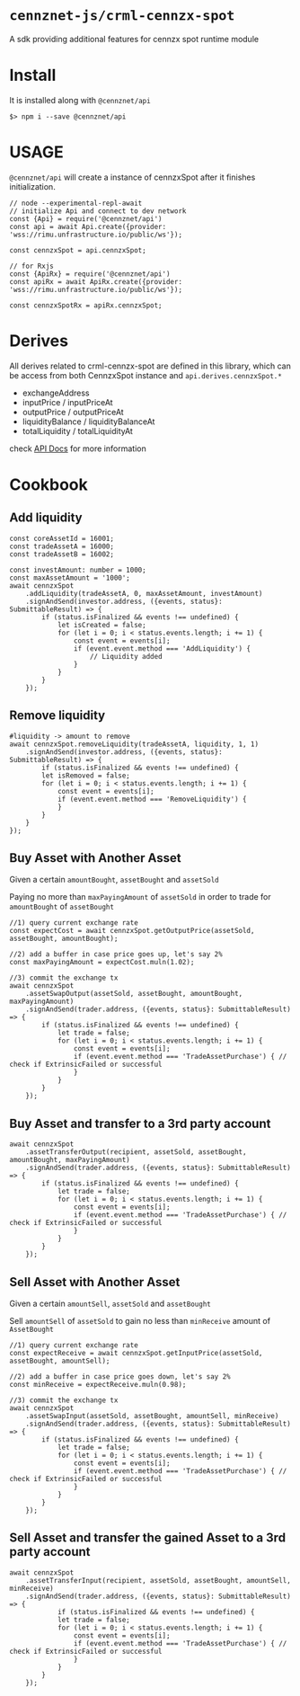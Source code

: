 # `cennznet-js/crml-cennzx-spot`

A sdk providing additional features for cennzx spot runtime module


# Install

It is installed along with `@cennznet/api`

```
$> npm i --save @cennznet/api
```



# USAGE

`@cennznet/api` will create a instance of cennzxSpot after it finishes initialization.
```
// node --experimental-repl-await
// initialize Api and connect to dev network
const {Api} = require('@cennznet/api')
const api = await Api.create({provider: 'wss://rimu.unfrastructure.io/public/ws'});

const cennzxSpot = api.cennzxSpot;

// for Rxjs
const {ApiRx} = require('@cennznet/api')
const apiRx = await ApiRx.create({provider: 'wss://rimu.unfrastructure.io/public/ws'});

const cennzxSpotRx = apiRx.cennzxSpot;
```

# Derives
All derives related to crml-cennzx-spot are defined in this library, which can be access from both CennzxSpot instance and `api.derives.cennzxSpot.*`

* exchangeAddress
* inputPrice / inputPriceAt
* outputPrice / outputPriceAt
* liquidityBalance / liquidityBalanceAt
* totalLiquidity / totalLiquidityAt

check [API Docs](https://cennznetdocs.com/api/latest/api/classes/_cennznet_crml_cennzx_spot.cennzxspot.md) for more information


# Cookbook
## Add liquidity
```
const coreAssetId = 16001;
const tradeAssetA = 16000;
const tradeAssetB = 16002;

const investAmount: number = 1000;
const maxAssetAmount = '1000';
await cennzxSpot
    .addLiquidity(tradeAssetA, 0, maxAssetAmount, investAmount)
    .signAndSend(investor.address, ({events, status}: SubmittableResult) => {
        if (status.isFinalized && events !== undefined) {
            let isCreated = false;
            for (let i = 0; i < status.events.length; i += 1) {
                const event = events[i];
                if (event.event.method === 'AddLiquidity') {
                    // Liquidity added      
                }
            }
        }
    });
```
## Remove liquidity
```           
#liquidity -> amount to remove
await cennzxSpot.removeLiquidity(tradeAssetA, liquidity, 1, 1)
    .signAndSend(investor.address, ({events, status}: SubmittableResult) => {
        if (status.isFinalized && events !== undefined) {
        let isRemoved = false;
        for (let i = 0; i < status.events.length; i += 1) {
            const event = events[i];
            if (event.event.method === 'RemoveLiquidity') {
            }
        }
    }
});
```   
## Buy Asset with Another Asset
Given a certain `amountBought`, `assetBought` and `assetSold`

Paying no more than `maxPayingAmount` of `assetSold` in order to trade for `amountBought` of `assetBought`
```
//1) query current exchange rate
const expectCost = await cennzxSpot.getOutputPrice(assetSold, assetBought, amountBought);

//2) add a buffer in case price goes up, let's say 2%
const maxPayingAmount = expectCost.muln(1.02);

//3) commit the exchange tx
await cennzxSpot
    .assetSwapOutput(assetSold, assetBought, amountBought, maxPayingAmount)
    .signAndSend(trader.address, ({events, status}: SubmittableResult) => {
        if (status.isFinalized && events !== undefined) {
            let trade = false;
            for (let i = 0; i < status.events.length; i += 1) {
                const event = events[i];
                if (event.event.method === 'TradeAssetPurchase') { // check if ExtrinsicFailed or successful
                }
            }
        }
    });
```

## Buy Asset and transfer to a 3rd party account

```
await cennzxSpot
    .assetTransferOutput(recipient, assetSold, assetBought, amountBought, maxPayingAmount)
    .signAndSend(trader.address, ({events, status}: SubmittableResult) => {
        if (status.isFinalized && events !== undefined) {
            let trade = false;
            for (let i = 0; i < status.events.length; i += 1) {
                const event = events[i];
                if (event.event.method === 'TradeAssetPurchase') { // check if ExtrinsicFailed or successful
                }
            }
        }
    });
```

## Sell Asset with Another Asset
Given a certain `amountSell`, `assetSold` and `assetBought`

Sell `amountSell` of `assetSold` to gain no less than `minReceive` amount of `AssetBought`
```
//1) query current exchange rate
const expectReceive = await cennzxSpot.getInputPrice(assetSold, assetBought, amountSell);

//2) add a buffer in case price goes down, let's say 2%
const minReceive = expectReceive.muln(0.98);

//3) commit the exchange tx
await cennzxSpot
    .assetSwapInput(assetSold, assetBought, amountSell, minReceive)
    .signAndSend(trader.address, ({events, status}: SubmittableResult) => {
        if (status.isFinalized && events !== undefined) {
            let trade = false;
            for (let i = 0; i < status.events.length; i += 1) {
                const event = events[i];
                if (event.event.method === 'TradeAssetPurchase') { // check if ExtrinsicFailed or successful
                }
            }
        }
    });
```

## Sell Asset and transfer the gained Asset to a 3rd party account
```
await cennzxSpot
    .assetTransferInput(recipient, assetSold, assetBought, amountSell, minReceive)
    .signAndSend(trader.address, ({events, status}: SubmittableResult) => {
            if (status.isFinalized && events !== undefined) {
            let trade = false;
            for (let i = 0; i < status.events.length; i += 1) {
                const event = events[i];
                if (event.event.method === 'TradeAssetPurchase') { // check if ExtrinsicFailed or successful
                }
            }
        }
    });
```
